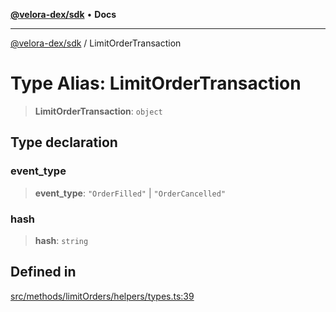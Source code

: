 [**@velora-dex/sdk**](../README.md) • **Docs**

***

[@velora-dex/sdk](../globals.md) / LimitOrderTransaction

# Type Alias: LimitOrderTransaction

> **LimitOrderTransaction**: `object`

## Type declaration

### event\_type

> **event\_type**: `"OrderFilled"` \| `"OrderCancelled"`

### hash

> **hash**: `string`

## Defined in

[src/methods/limitOrders/helpers/types.ts:39](https://github.com/VeloraDEX/paraswap-sdk/blob/feat/velora/src/methods/limitOrders/helpers/types.ts#L39)
